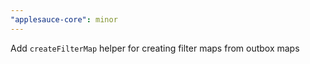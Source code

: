 ```yaml
---
"applesauce-core": minor
---
```


Add `createFilterMap` helper for creating filter maps from outbox maps
